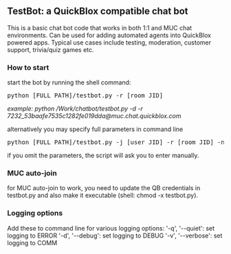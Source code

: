<h2>TestBot: a QuickBlox compatible chat bot</h2>

This is a basic chat bot code that works in both 1:1 and MUC chat environments.
Can be used for adding automated agents into QuickBlox powered apps. 
Typical use cases include testing, moderation, customer support, trivia/quiz games etc.

<h3>How to start</h3>
start the bot by running the shell command:
<pre>python [FULL PATH]/testbot.py -r [room JID]</pre>
<i>example: python /Work/chatbot/testbot.py -d -r 7232_53baafe7535c1282fe019dda@muc.chat.quickblox.com</i>

alternatively you may specify full parameters in command line
<pre>python [FULL PATH]/testbot.py -j [user JID] -r [room JID] -n [QB user ID] -p [QB user PASSWORD]</pre>

if you omit the parameters, the script will ask you to enter manually.

<h3>MUC auto-join</h3>
for MUC auto-join to work, you need to update the QB credentials in testbot.py and also make it executable (shell: chmod -x testbot.py).

<h3>Logging options</h3>
Add these to command line for various logging options:
'-q', '--quiet': set logging to ERROR
'-d', '--debug': set logging to DEBUG
'-v', '--verbose': set logging to COMM


